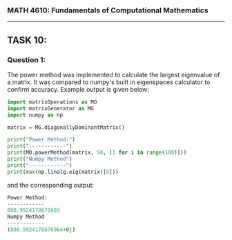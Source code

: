 ### MATH 4610: Fundamentals of Computational Mathematics 
***

## TASK 10:

### Question 1:

The power method was implemented to calculate the largest eigenvalue of a matrix. It was compared to numpy's built in eigenspaces calculator to confirm accuracy. Example output is given below:

```python
import matrixOperations as MO
import matrixGenerator as MG
import numpy as np

matrix = MG.diagonallyDominantMatrix()

print("Power Method:")
print("------------")
print(MO.powerMethod(matrix, 50, [1 for i in range(100)]))
print("Numpy Method")
print("------------")
print(max(np.linalg.eig(matrix)[0]))
```

and the corresponding output:

```python
Power Method:
------------
800.9924178671603
Numpy Method
------------
(800.9924178670964+0j)
```

